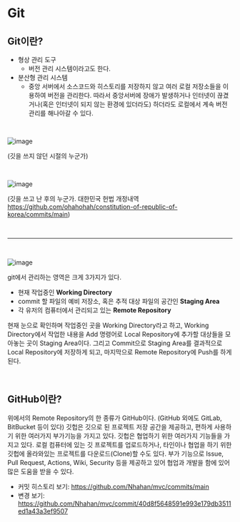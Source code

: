 # Git

## Git이란?

- 형상 관리 도구
  - 버전 관리 시스템이라고도 한다.
- 분산형 관리 시스템
  - 중앙 서버에서 소스코드와 히스토리를 저장하지 않고 여러 로컬 저장소들을 이용하여 버전을 관리한다. 따라서 중앙서버에 장애가 발생하거나 인터넷이 끊겼거나(혹은 인터넷이 되지 않는 환경에 있더라도) 하더라도 로컬에서 계속 버전관리를 해나아갈 수 있다.

<br>
  
![image](https://user-images.githubusercontent.com/81916648/217448434-f5da7676-46dd-4f10-afd0-5a499e61c644.png)

(깃을 쓰지 않던 시절의 누군가)

<br>

![image](https://user-images.githubusercontent.com/81916648/217448530-ebadcd22-9492-4d96-8585-70bb22846dbf.png)

(깃을 쓰고 난 후의 누군가. 대한민국 헌법 개정내역 https://github.com/ohahohah/constitution-of-republic-of-korea/commits/main)

<br>
<hr>
<br>
  
![image](https://user-images.githubusercontent.com/81916648/217444143-08a130d5-6974-44bb-9df1-0eb12003467f.png)

git에서 관리하는 영역은 크게 3가지가 있다. 

- 현재 작업중인 **Working Directory**
- commit 할 파일의 예비 저장소, 혹은 추적 대상 파일의 공간인 **Staging Area**
- 각 유저의 컴퓨터에서 관리되고 있는 **Remote Repository**

현재 눈으로 확인하며 작업중인 곳을 Working Directory라고 하고, Working Directory에서 작업한 내용을 Add 명령어로 Local Repository에 추가할 대상들을 모아놓는 곳이 Staging Area이다. 그리고 Commit으로 Staging Area를 결과적으로 Local Repository에 저장하게 되고, 마지막으로 Remote Repository에 Push를 하게 된다.

<br>

## GitHub이란?

위에서의 Remote Repository의 한 종류가 GitHub이다. (GitHub 외에도 GitLab, BitBucket 등이 있다)
깃헙은 깃으로 된 프로젝트 저장 공간을 제공하고, 편하게 사용하기 위한 여러가지 부가기능을 가지고 있다. 깃헙은 협업하기 위한 여러가지 기능들을 가지고 있다.
로컬 컴퓨터에 있는 깃 프로젝트를 업로드하거나, 타인이나 협업을 하기 위한 깃헙에 올라와있는 프로젝트를 다운로드(Clone)할 수도 있다.
부가 기능으로 Issue, Pull Request, Actions, Wiki, Security 등을 제공하고 있어 협업과 개발을 함에 있어 많은 도움을 받을 수 있다.

- 커밋 히스토리 보기: https://github.com/Nhahan/mvc/commits/main
- 변경 보기: https://github.com/Nhahan/mvc/commit/40d8f5648591e993e179db3511ed1a43a3ef9507

